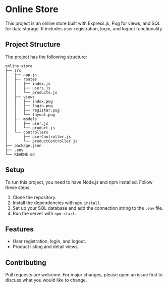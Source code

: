# Online Store

This project is an online store built with Express.js, Pug for views, and SQL for data storage. It includes user registration, login, and logout functionality.

## Project Structure

The project has the following structure:

```
online-store
├── src
│   ├── app.js
│   ├── routes
│   │   ├── index.js
│   │   ├── users.js
│   │   └── products.js
│   ├── views
│   │   ├── index.pug
│   │   ├── login.pug
│   │   ├── register.pug
│   │   └── layout.pug
│   ├── models
│   │   ├── user.js
│   │   └── product.js
│   └── controllers
│       ├── userController.js
│       └── productController.js
├── package.json
├── .env
└── README.md
```

## Setup

To run this project, you need to have Node.js and npm installed. Follow these steps:

1. Clone the repository.
2. Install the dependencies with `npm install`.
3. Set up your SQL database and add the connection string to the `.env` file.
4. Run the server with `npm start`.

## Features

- User registration, login, and logout.
- Product listing and detail views.

## Contributing

Pull requests are welcome. For major changes, please open an issue first to discuss what you would like to change.